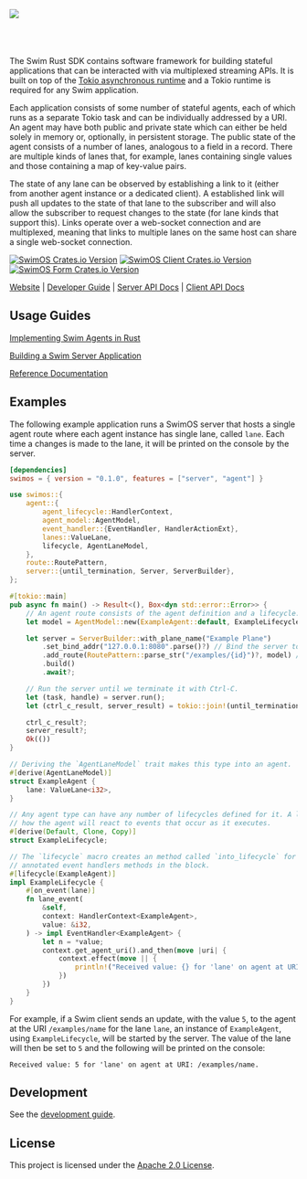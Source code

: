 <a href="https://www.swimos.org"><img src="https://docs.swimos.org/readme/marlin-blue.svg" align="left"></a>
<br><br><br><br>

The Swim Rust SDK contains software framework for building stateful applications that can be interacted
with via multiplexed streaming APIs. It is built on top of the [Tokio asynchronous runtime](https://tokio.rs/)
and a Tokio runtime is required for any Swim application.

Each application consists of some number of stateful agents, each of which runs as a separate Tokio task
and can be individually addressed by a URI. An agent may have both public and private state which can either
be held solely in memory or, optionally, in persistent storage. The public state of the agent consists of a
number of lanes, analogous to a field in a record. There are multiple kinds of lanes that, for example, lanes
containing single values and those containing a map of key-value pairs.

The state of any lane can be observed by establishing a link to it (either from another agent instance or a
dedicated client). A established link will push all updates to the state of that lane to the subscriber and
will also allow the subscriber to request changes to the state (for lane kinds that support this). Links
operate over a web-socket connection and are multiplexed, meaning that links to multiple lanes on the same
host can share a single web-socket connection.

[![SwimOS Crates.io Version][swimos-badge]][swimos-crate]
[![SwimOS Client Crates.io Version][swimos-client-badge]][swimos-client-crate]
[![SwimOS Form Crates.io Version][swimos-form-badge]][swimos-form-crate]

[swimos-badge]: https://img.shields.io/crates/v/swimos?label=swimos
[swimos-crate]: https://crates.io/crates/swimos

[swimos-form-badge]: https://img.shields.io/crates/v/swimos?label=swimos_form
[swimos-form-crate]: https://crates.io/crates/swimos_form

[swimos-client-badge]: https://img.shields.io/crates/v/swimos?label=swimos_client
[swimos-client-crate]: https://crates.io/crates/swimos_client

[Website](https://swimos.org/) | [Developer Guide](https://www.swimos.org/server/rust/developer-guide/) | [Server API Docs](https://docs.rs/swimos/latest/swimos/) | [Client API Docs](https://docs.rs/swimos_client/latest/swimos_client/)

## Usage Guides

[Implementing Swim Agents in Rust](docs/agent.md)

[Building a Swim Server Application](docs/server.md)

[Reference Documentation](https://www.swimos.org/server/rust/)

## Examples

The following example application runs a SwimOS server that hosts a single agent route where each agent instance
has single lane, called `lane`. Each time a changes is made to the lane, it will be printed on the console by the
server.

```toml
[dependencies]
swimos = { version = "0.1.0", features = ["server", "agent"] }
```

```rust
use swimos::{
    agent::{
        agent_lifecycle::HandlerContext,
        agent_model::AgentModel,
        event_handler::{EventHandler, HandlerActionExt},
        lanes::ValueLane,
        lifecycle, AgentLaneModel,
    },
    route::RoutePattern,
    server::{until_termination, Server, ServerBuilder},
};

#[tokio::main]
pub async fn main() -> Result<(), Box<dyn std::error::Error>> {
    // An agent route consists of the agent definition and a lifecycle.
    let model = AgentModel::new(ExampleAgent::default, ExampleLifecycle.into_lifecycle());

    let server = ServerBuilder::with_plane_name("Example Plane")
        .set_bind_addr("127.0.0.1:8080".parse()?) // Bind the server to this address.
        .add_route(RoutePattern::parse_str("/examples/{id}")?, model) // Register the agent we have defined.
        .build()
        .await?;

    // Run the server until we terminate it with Ctrl-C.
    let (task, handle) = server.run();
    let (ctrl_c_result, server_result) = tokio::join!(until_termination(handle, None), task);

    ctrl_c_result?;
    server_result?;
    Ok(())
}

// Deriving the `AgentLaneModel` trait makes this type into an agent.
#[derive(AgentLaneModel)]
struct ExampleAgent {
    lane: ValueLane<i32>,
}

// Any agent type can have any number of lifecycles defined for it. A lifecycle describes
// how the agent will react to events that occur as it executes.
#[derive(Default, Clone, Copy)]
struct ExampleLifecycle;

// The `lifecycle` macro creates an method called `into_lifecycle` for the type, using the
// annotated event handlers methods in the block.
#[lifecycle(ExampleAgent)]
impl ExampleLifecycle {
    #[on_event(lane)]
    fn lane_event(
        &self,
        context: HandlerContext<ExampleAgent>,
        value: &i32,
    ) -> impl EventHandler<ExampleAgent> {
        let n = *value;
        context.get_agent_uri().and_then(move |uri| {
            context.effect(move || {
                println!("Received value: {} for 'lane' on agent at URI: {}.", n, uri);
            })
        })
    }
}
```

For example, if a Swim client sends an update, with the value `5`, to the agent at the URI `/examples/name` for the
lane `lane`, an instance of `ExampleAgent`, using `ExampleLifecycle`, will be started by the server. The value of the
lane will then be set to `5` and the following will be printed on the console:

```
Received value: 5 for 'lane' on agent at URI: /examples/name.
```

## Development

See the [development guide](DEVELOPMENT.md).

## License

This project is licensed under the [Apache 2.0 License](LICENSE).
